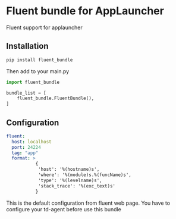# Fluent bundle for AppLauncher
Fluent support for applauncher

Installation
-----------
```bash
pip install fluent_bundle 
```
Then add to your main.py
```python
import fluent_bundle

bundle_list = [
    fluent_bundle.FluentBundle(),
]
```

Configuration
-------------
```yml
fluent:
  host: localhost
  port: 24224
  tag: "app"
  format: >
           {
            'host': '%(hostname)s',
            'where': '%(module)s.%(funcName)s',
            'type': '%(levelname)s',
            'stack_trace': '%(exc_text)s'
           }
```
This is the default configuration from fluent web page. You have to configure your td-agent before use this bundle

